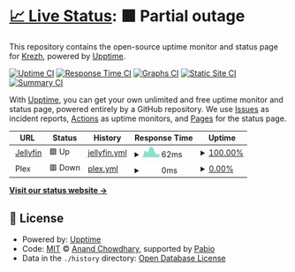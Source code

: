 # [📈 Live Status](https://krezh.github.io/upptime): <!--live status--> **🟧 Partial outage**

This repository contains the open-source uptime monitor and status page for [Krezh](https://krezh.github.io/upptime), powered by [Upptime](https://github.com/upptime/upptime).

[![Uptime CI](https://github.com/krezh/upptime/workflows/Uptime%20CI/badge.svg)](https://github.com/krezh/upptime/actions?query=workflow%3A%22Uptime+CI%22)
[![Response Time CI](https://github.com/krezh/upptime/workflows/Response%20Time%20CI/badge.svg)](https://github.com/krezh/upptime/actions?query=workflow%3A%22Response+Time+CI%22)
[![Graphs CI](https://github.com/krezh/upptime/workflows/Graphs%20CI/badge.svg)](https://github.com/krezh/upptime/actions?query=workflow%3A%22Graphs+CI%22)
[![Static Site CI](https://github.com/krezh/upptime/workflows/Static%20Site%20CI/badge.svg)](https://github.com/krezh/upptime/actions?query=workflow%3A%22Static+Site+CI%22)
[![Summary CI](https://github.com/krezh/upptime/workflows/Summary%20CI/badge.svg)](https://github.com/krezh/upptime/actions?query=workflow%3A%22Summary+CI%22)

With [Upptime](https://upptime.js.org), you can get your own unlimited and free uptime monitor and status page, powered entirely by a GitHub repository. We use [Issues](https://github.com/krezh/upptime/issues) as incident reports, [Actions](https://github.com/krezh/upptime/actions) as uptime monitors, and [Pages](https://krezh.github.io/upptime) for the status page.

<!--start: status pages-->
<!-- This summary is generated by Upptime (https://github.com/upptime/upptime) -->
<!-- Do not edit this manually, your changes will be overwritten -->
<!-- prettier-ignore -->
| URL | Status | History | Response Time | Uptime |
| --- | ------ | ------- | ------------- | ------ |
| <img alt="" src="https://icons.duckduckgo.com/ip3/jellyfin.plexuz.xyz.ico" height="13"> [Jellyfin](https://jellyfin.plexuz.xyz) | 🟩 Up | [jellyfin.yml](https://github.com/krezh/upptime/commits/HEAD/history/jellyfin.yml) | <details><summary><img alt="Response time graph" src="./graphs/jellyfin/response-time-week.png" height="20"> 62ms</summary><br><a href="https://krezh.github.io/upptime/history/jellyfin"><img alt="Response time 62" src="https://img.shields.io/endpoint?url=https%3A%2F%2Fraw.githubusercontent.com%2Fkrezh%2Fupptime%2FHEAD%2Fapi%2Fjellyfin%2Fresponse-time.json"></a><br><a href="https://krezh.github.io/upptime/history/jellyfin"><img alt="24-hour response time 62" src="https://img.shields.io/endpoint?url=https%3A%2F%2Fraw.githubusercontent.com%2Fkrezh%2Fupptime%2FHEAD%2Fapi%2Fjellyfin%2Fresponse-time-day.json"></a><br><a href="https://krezh.github.io/upptime/history/jellyfin"><img alt="7-day response time 62" src="https://img.shields.io/endpoint?url=https%3A%2F%2Fraw.githubusercontent.com%2Fkrezh%2Fupptime%2FHEAD%2Fapi%2Fjellyfin%2Fresponse-time-week.json"></a><br><a href="https://krezh.github.io/upptime/history/jellyfin"><img alt="30-day response time 62" src="https://img.shields.io/endpoint?url=https%3A%2F%2Fraw.githubusercontent.com%2Fkrezh%2Fupptime%2FHEAD%2Fapi%2Fjellyfin%2Fresponse-time-month.json"></a><br><a href="https://krezh.github.io/upptime/history/jellyfin"><img alt="1-year response time 62" src="https://img.shields.io/endpoint?url=https%3A%2F%2Fraw.githubusercontent.com%2Fkrezh%2Fupptime%2FHEAD%2Fapi%2Fjellyfin%2Fresponse-time-year.json"></a></details> | <details><summary><a href="https://krezh.github.io/upptime/history/jellyfin">100.00%</a></summary><a href="https://krezh.github.io/upptime/history/jellyfin"><img alt="All-time uptime 100.00%" src="https://img.shields.io/endpoint?url=https%3A%2F%2Fraw.githubusercontent.com%2Fkrezh%2Fupptime%2FHEAD%2Fapi%2Fjellyfin%2Fuptime.json"></a><br><a href="https://krezh.github.io/upptime/history/jellyfin"><img alt="24-hour uptime 100.00%" src="https://img.shields.io/endpoint?url=https%3A%2F%2Fraw.githubusercontent.com%2Fkrezh%2Fupptime%2FHEAD%2Fapi%2Fjellyfin%2Fuptime-day.json"></a><br><a href="https://krezh.github.io/upptime/history/jellyfin"><img alt="7-day uptime 100.00%" src="https://img.shields.io/endpoint?url=https%3A%2F%2Fraw.githubusercontent.com%2Fkrezh%2Fupptime%2FHEAD%2Fapi%2Fjellyfin%2Fuptime-week.json"></a><br><a href="https://krezh.github.io/upptime/history/jellyfin"><img alt="30-day uptime 100.00%" src="https://img.shields.io/endpoint?url=https%3A%2F%2Fraw.githubusercontent.com%2Fkrezh%2Fupptime%2FHEAD%2Fapi%2Fjellyfin%2Fuptime-month.json"></a><br><a href="https://krezh.github.io/upptime/history/jellyfin"><img alt="1-year uptime 100.00%" src="https://img.shields.io/endpoint?url=https%3A%2F%2Fraw.githubusercontent.com%2Fkrezh%2Fupptime%2FHEAD%2Fapi%2Fjellyfin%2Fuptime-year.json"></a></details>
| <img alt="" src="https://icons.duckduckgo.com/ip3/null.ico" height="13"> Plex | 🟥 Down | [plex.yml](https://github.com/krezh/upptime/commits/HEAD/history/plex.yml) | <details><summary><img alt="Response time graph" src="./graphs/plex/response-time-week.png" height="20"> 0ms</summary><br><a href="https://krezh.github.io/upptime/history/plex"><img alt="Response time 0" src="https://img.shields.io/endpoint?url=https%3A%2F%2Fraw.githubusercontent.com%2Fkrezh%2Fupptime%2FHEAD%2Fapi%2Fplex%2Fresponse-time.json"></a><br><a href="https://krezh.github.io/upptime/history/plex"><img alt="24-hour response time 0" src="https://img.shields.io/endpoint?url=https%3A%2F%2Fraw.githubusercontent.com%2Fkrezh%2Fupptime%2FHEAD%2Fapi%2Fplex%2Fresponse-time-day.json"></a><br><a href="https://krezh.github.io/upptime/history/plex"><img alt="7-day response time 0" src="https://img.shields.io/endpoint?url=https%3A%2F%2Fraw.githubusercontent.com%2Fkrezh%2Fupptime%2FHEAD%2Fapi%2Fplex%2Fresponse-time-week.json"></a><br><a href="https://krezh.github.io/upptime/history/plex"><img alt="30-day response time 0" src="https://img.shields.io/endpoint?url=https%3A%2F%2Fraw.githubusercontent.com%2Fkrezh%2Fupptime%2FHEAD%2Fapi%2Fplex%2Fresponse-time-month.json"></a><br><a href="https://krezh.github.io/upptime/history/plex"><img alt="1-year response time 0" src="https://img.shields.io/endpoint?url=https%3A%2F%2Fraw.githubusercontent.com%2Fkrezh%2Fupptime%2FHEAD%2Fapi%2Fplex%2Fresponse-time-year.json"></a></details> | <details><summary><a href="https://krezh.github.io/upptime/history/plex">0.00%</a></summary><a href="https://krezh.github.io/upptime/history/plex"><img alt="All-time uptime 0.00%" src="https://img.shields.io/endpoint?url=https%3A%2F%2Fraw.githubusercontent.com%2Fkrezh%2Fupptime%2FHEAD%2Fapi%2Fplex%2Fuptime.json"></a><br><a href="https://krezh.github.io/upptime/history/plex"><img alt="24-hour uptime 0.00%" src="https://img.shields.io/endpoint?url=https%3A%2F%2Fraw.githubusercontent.com%2Fkrezh%2Fupptime%2FHEAD%2Fapi%2Fplex%2Fuptime-day.json"></a><br><a href="https://krezh.github.io/upptime/history/plex"><img alt="7-day uptime 0.00%" src="https://img.shields.io/endpoint?url=https%3A%2F%2Fraw.githubusercontent.com%2Fkrezh%2Fupptime%2FHEAD%2Fapi%2Fplex%2Fuptime-week.json"></a><br><a href="https://krezh.github.io/upptime/history/plex"><img alt="30-day uptime 0.00%" src="https://img.shields.io/endpoint?url=https%3A%2F%2Fraw.githubusercontent.com%2Fkrezh%2Fupptime%2FHEAD%2Fapi%2Fplex%2Fuptime-month.json"></a><br><a href="https://krezh.github.io/upptime/history/plex"><img alt="1-year uptime 0.00%" src="https://img.shields.io/endpoint?url=https%3A%2F%2Fraw.githubusercontent.com%2Fkrezh%2Fupptime%2FHEAD%2Fapi%2Fplex%2Fuptime-year.json"></a></details>

<!--end: status pages-->

[**Visit our status website →**](https://krezh.github.io/upptime)

## 📄 License

- Powered by: [Upptime](https://github.com/upptime/upptime)
- Code: [MIT](./LICENSE) © [Anand Chowdhary](https://anandchowdhary.com), supported by [Pabio](https://pabio.com)
- Data in the `./history` directory: [Open Database License](https://opendatacommons.org/licenses/odbl/1-0/)
